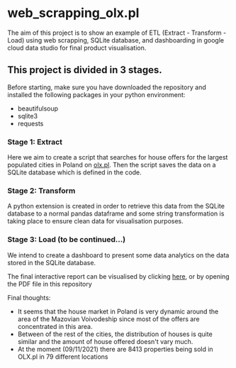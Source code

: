 # web_scrapping_olx.pl

The aim of this project is to show an example of ETL (Extract - Transform - Load) using web scrapping, SQLite database, and dashboarding in google cloud data studio for final product visualisation.

## This project is divided in 3 stages.

Before starting, make sure you have downloaded the repository and installed the following packages in your python environment:
- beautifulsoup
- sqlite3
- requests

### Stage 1: Extract

Here we aim to create a script that searches for house offers for the largest populated cities in Poland on [olx.pl](https://www.olx.pl/nieruchomosci/mieszkania/sprzedaz). Then the script saves the data on a SQLite database which is defined in the code.

### Stage 2: Transform

A python extension is created in order to retrieve this data from the SQLite database to a normal pandas dataframe and some string transformation is taking place to ensure clean data for visualisation purposes.

### Stage 3: Load (to be continued...)

We intend to create a dashboard to present some data analytics on the data stored in the SQLite database.

The final interactive report can be visualised by clicking [here](https://datastudio.google.com/reporting/1e2a72ec-2acb-4855-8028-e08f19c97a3e), or by opening the PDF file in this repository 

Final thoughts:

- It seems that the house market in Poland is very dynamic around the area of the Mazovian Voivodeship since most of the offers are concentrated in this area.
- Between of the rest of the cities, the distribution of houses is quite similar and the amount of house offered doesn't vary much.
- At the moment (09/11/2021) there are 8413 properties being sold in OLX.pl in 79 different locations
